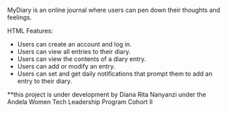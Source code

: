 MyDiary is an online journal where users can pen down their thoughts and feelings.

HTML Features:
- Users can create an account and log in.
- Users can view all entries to their diary.
- Users can view the contents of a diary entry.
- Users can add or modify an entry.
- Users can set and get daily notifications that prompt them to add an entry to their diary.

**this project is under development by Diana Rita Nanyanzi under the Andela Women Tech Leadership Program Cohort II